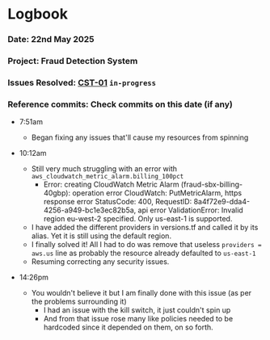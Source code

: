 # Logbook
### Date: 22nd May 2025
### Project: Fraud Detection System
### Issues Resolved: [CST-01](https://github.com/EsosaOrumwese/fraud-detection-system/issues/5) `in-progress`
### Reference commits: Check commits on this date (if any)

* 7:51am
  * Began fixing any issues that'll cause my resources from spinning

* 10:12am
  * Still very much struggling with an error with `aws_cloudwatch_metric_alarm.billing_100pct`
    * Error: creating CloudWatch Metric Alarm (fraud-sbx-billing-40gbp): operation error CloudWatch: PutMetricAlarm, https response error StatusCode: 400, RequestID: 8a4f72e9-dda4-4256-a949-bc1e3ec82b5a, api error ValidationError: Invalid region eu-west-2 specified. Only us-east-1 is supported.
  * I have added the different providers in versions.tf and called it by its alias. Yet it is still using the default region.
  * I finally solved it! All I had to do was remove that useless `providers = aws.us` line as probably the resource already defaulted to `us-east-1`
  * Resuming correcting any security issues.

* 14:26pm
  * You wouldn't believe it but I am finally done with this issue (as per the problems surrounding it)
    * I had an issue with the kill switch, it just couldn't spin up
    * And from that issue rose many like policies needed to be hardcoded since it depended on them, on so forth.